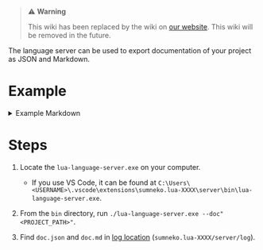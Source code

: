 > ⚠️ **Warning**
>
> This wiki has been replaced by the wiki on [our website](https://luals.github.io/wiki/export-docs/). This wiki will be removed in the future.

The language server can be used to export documentation of your project as JSON and Markdown.

# Example

<details>
<summary>Example Markdown</summary>

# Computer

A computer or turtle wrapped as a peripheral

A computer will have the type `computer` while a turtle will have the type `turtle`

---
[Official Documentation](https://tweaked.cc/peripheral/computer.html)

## getID


```lua
function Computer.getID()
  -> ID: integer

```

Get the ID of the computer

@*return* `ID` — The ID of the computer

---

[Official Documentation](https://tweaked.cc/peripheral/computer.html#v:getID)

## getLabel


```lua
function Computer.getLabel()
  -> label: string|nil

```

Get the label of the computer

@*return* `label` — The computer's label or `nil` if it does not have one

---

[Official Documentation](https://tweaked.cc/peripheral/computer.html#v:getLabel)

## isOn


```lua
function Computer.isOn()
  -> isOn: boolean

```

Get whether the computer is on or not

@*return* `isOn` — If the computer is on

---

[Official Documentation](https://tweaked.cc/peripheral/computer.html#v:isOn)

## reboot


```lua
function Computer.reboot()

```

Reboot or turn on the computer

---

[Official Documentation](https://tweaked.cc/peripheral/computer.html#v:reboot)

## shutdown


```lua
function Computer.shutdown()

```

Shutdown the computer

---

[Official Documentation](https://tweaked.cc/peripheral/computer.html#v:shutdown)

## turnOn


```lua
function Computer.turnOn()

```

Turn the computer on

---

[Official Documentation](https://tweaked.cc/peripheral/computer.html#v:turnOn)

</details>

# Steps

1. Locate the `lua-language-server.exe` on your computer.
   - If you use VS Code, it can be found at `C:\Users\<USERNAME>\.vscode\extensions\sumneko.lua-XXXX\server\bin\lua-language-server.exe`.

2. From the `bin` directory, run `./lua-language-server.exe --doc"<PROJECT_PATH>"`.

3. Find `doc.json` and `doc.md` in [log location](https://github.com/LuaLS/lua-language-server/wiki/FAQ#where-can-i-find-the-log-file) (`sumneko.lua-XXXX/server/log`).
